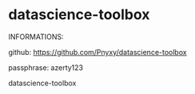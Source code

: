 # datascience-toolbox
INFORMATIONS:

github: https://github.com/Pnyxy/datascience-toolbox

passphrase: azerty123

datascience-toolbox
